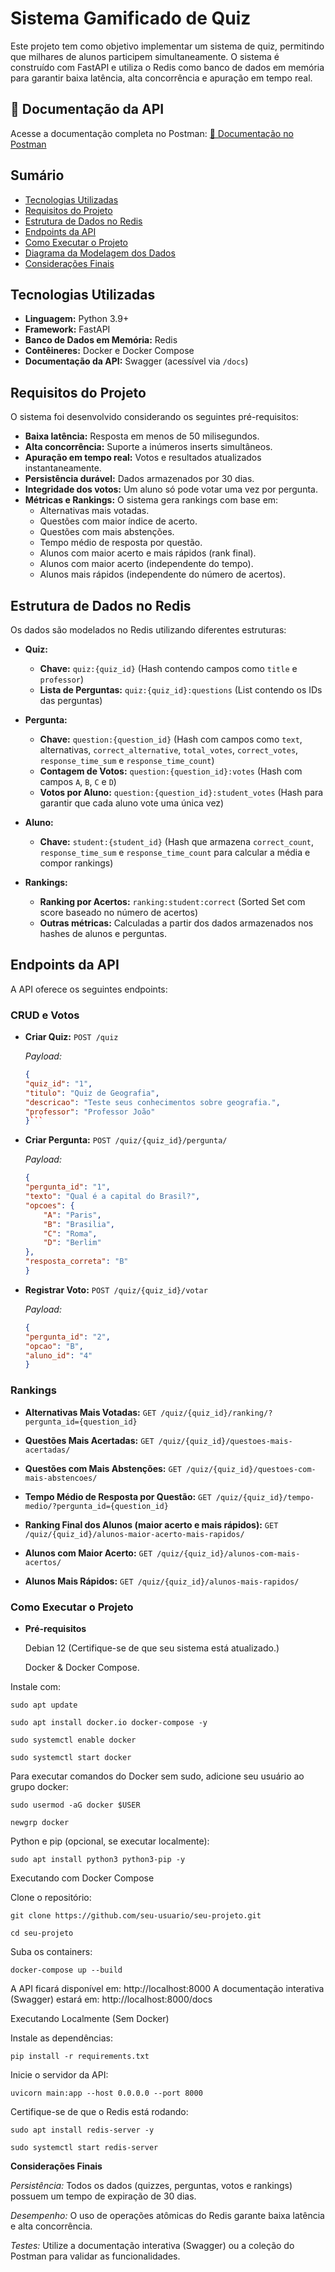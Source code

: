 # Sistema Gamificado de Quiz

Este projeto tem como objetivo implementar um sistema de quiz, permitindo que milhares de alunos participem simultaneamente. O sistema é construído com FastAPI e utiliza o Redis como banco de dados em memória para garantir baixa latência, alta concorrência e apuração em tempo real.

## 📄 Documentação da API
Acesse a documentação completa no Postman:
[🔗 Documentação no Postman](https://documenter.getpostman.com/view/26303615/2sAYX9mfR9)


## Sumário

- [Tecnologias Utilizadas](#tecnologias-utilizadas)
- [Requisitos do Projeto](#requisitos-do-projeto)
- [Estrutura de Dados no Redis](#estrutura-de-dados-no-redis)
- [Endpoints da API](#endpoints-da-api)
- [Como Executar o Projeto](#como-executar-o-projeto)
- [Diagrama da Modelagem dos Dados](#diagrama-da-modelagem-dos-dados)
- [Considerações Finais](#considerações-finais)

## Tecnologias Utilizadas

- **Linguagem:** Python 3.9+  
- **Framework:** FastAPI  
- **Banco de Dados em Memória:** Redis  
- **Contêineres:** Docker e Docker Compose  
- **Documentação da API:** Swagger (acessível via `/docs`)

## Requisitos do Projeto

O sistema foi desenvolvido considerando os seguintes pré-requisitos:
- **Baixa latência:** Resposta em menos de 50 milisegundos.
- **Alta concorrência:** Suporte a inúmeros inserts simultâneos.
- **Apuração em tempo real:** Votos e resultados atualizados instantaneamente.
- **Persistência durável:** Dados armazenados por 30 dias.
- **Integridade dos votos:** Um aluno só pode votar uma vez por pergunta.
- **Métricas e Rankings:** O sistema gera rankings com base em:
  - Alternativas mais votadas.
  - Questões com maior índice de acerto.
  - Questões com mais abstenções.
  - Tempo médio de resposta por questão.
  - Alunos com maior acerto e mais rápidos (rank final).
  - Alunos com maior acerto (independente do tempo).
  - Alunos mais rápidos (independente do número de acertos).

## Estrutura de Dados no Redis

Os dados são modelados no Redis utilizando diferentes estruturas:

- **Quiz:**  
  - **Chave:** `quiz:{quiz_id}` (Hash contendo campos como `title` e `professor`)  
  - **Lista de Perguntas:** `quiz:{quiz_id}:questions` (List contendo os IDs das perguntas)

- **Pergunta:**  
  - **Chave:** `question:{question_id}` (Hash com campos como `text`, alternativas, `correct_alternative`, `total_votes`, `correct_votes`, `response_time_sum` e `response_time_count`)
  - **Contagem de Votos:** `question:{question_id}:votes` (Hash com campos `A`, `B`, `C` e `D`)
  - **Votos por Aluno:** `question:{question_id}:student_votes` (Hash para garantir que cada aluno vote uma única vez)

- **Aluno:**  
  - **Chave:** `student:{student_id}` (Hash que armazena `correct_count`, `response_time_sum` e `response_time_count` para calcular a média e compor rankings)

- **Rankings:**  
  - **Ranking por Acertos:** `ranking:student:correct` (Sorted Set com score baseado no número de acertos)  
  - **Outras métricas:** Calculadas a partir dos dados armazenados nos hashes de alunos e perguntas.

## Endpoints da API

A API oferece os seguintes endpoints:

### CRUD e Votos

- **Criar Quiz:** `POST /quiz`  
    
    *Payload:*  
    ```json
    {
    "quiz_id": "1",
    "titulo": "Quiz de Geografia",
    "descricao": "Teste seus conhecimentos sobre geografia.",
    "professor": "Professor João"
    }```
  
- **Criar Pergunta:** `POST /quiz/{quiz_id}/pergunta/`
    
    *Payload:*
    ```json
    {
    "pergunta_id": "1",
    "texto": "Qual é a capital do Brasil?",
    "opcoes": {
        "A": "Paris",
        "B": "Brasilia",
        "C": "Roma",
        "D": "Berlim"
    },
    "resposta_correta": "B"
    }
    ```

- **Registrar Voto:** `POST /quiz/{quiz_id}/votar`
    
    *Payload:*
    ```json
    {
    "pergunta_id": "2",
    "opcao": "B",
    "aluno_id": "4"
    }
    ```

### Rankings

- **Alternativas Mais Votadas:**
    `GET /quiz/{quiz_id}/ranking/?pergunta_id={question_id}`

- **Questões Mais Acertadas:**
    `GET /quiz/{quiz_id}/questoes-mais-acertadas/`

- **Questões com Mais Abstenções:**
    `GET /quiz/{quiz_id}/questoes-com-mais-abstencoes/`

- **Tempo Médio de Resposta por Questão:**
    `GET /quiz/{quiz_id}/tempo-medio/?pergunta_id={question_id}`

- **Ranking Final dos Alunos (maior acerto e mais rápidos):**
    `GET /quiz/{quiz_id}/alunos-maior-acerto-mais-rapidos/`

- **Alunos com Maior Acerto:**
    `GET /quiz/{quiz_id}/alunos-com-mais-acertos/`

- **Alunos Mais Rápidos:**
    `GET /quiz/{quiz_id}/alunos-mais-rapidos/`

### Como Executar o Projeto

- **Pré-requisitos**

    Debian 12 (Certifique-se de que seu sistema está atualizado.)

    Docker & Docker Compose.
    
Instale com:

`sudo apt update`

`sudo apt install docker.io docker-compose -y`

`sudo systemctl enable docker`

`sudo systemctl start docker`

Para executar comandos do Docker sem sudo, adicione seu usuário ao grupo docker:

`sudo usermod -aG docker $USER`

`newgrp docker`

Python e pip (opcional, se executar localmente):

`sudo apt install python3 python3-pip -y`

Executando com Docker Compose

Clone o repositório:

`git clone https://github.com/seu-usuario/seu-projeto.git`

`cd seu-projeto`

Suba os containers:

`docker-compose up --build`

A API ficará disponível em: http://localhost:8000
A documentação interativa (Swagger) estará em: http://localhost:8000/docs

Executando Localmente (Sem Docker)

Instale as dependências:

`pip install -r requirements.txt`

Inicie o servidor da API:

`uvicorn main:app --host 0.0.0.0 --port 8000`

Certifique-se de que o Redis está rodando:

`sudo apt install redis-server -y`

`sudo systemctl start redis-server`

**Considerações Finais**

*Persistência:* Todos os dados (quizzes, perguntas, votos e rankings) possuem um tempo de expiração de 30 dias.

*Desempenho:* O uso de operações atômicas do Redis garante baixa latência e alta concorrência.

*Testes:* Utilize a documentação interativa (Swagger) ou a coleção do Postman para validar as funcionalidades.
